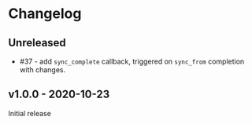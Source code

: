 # Changelog

## Unreleased

- #37 - add `sync_complete` callback, triggered on `sync_from` completion with changes.

## v1.0.0 - 2020-10-23

Initial release
